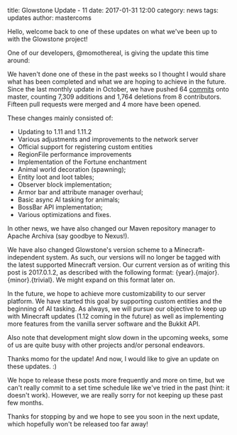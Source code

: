 title: Glowstone Update - 11
date: 2017-01-31 12:00
category: news
tags: updates
author: mastercoms

Hello, welcome back to one of these updates on what we've been up to with the Glowstone project!

One of our developers, @momothereal, is giving the update this time around:

We haven't done one of these in the past weeks so I thought I would share what has been completed and what we are hoping to achieve in the future.
Since the last monthly update in October, we have pushed 64 [commits](https://github.com/GlowstoneMC/Glowstone/compare/3f1bb341372cc19dad01f3e16c5eb921476f55f1...master) onto master, counting 7,309 additions and 1,764 deletions from 8 contributors. Fifteen pull requests were merged and 4 more have been opened.

These changes mainly consisted of:
 - Updating to 1.11 and 1.11.2
 - Various adjustments and improvements to the network server
 - Official support for registering custom entities
 - RegionFile performance improvements
 - Implementation of the Fortune enchantment
 - Animal world decoration (spawning);
 - Entity loot and loot tables;
 - Observer block implementation;
 - Armor bar and attribute manager overhaul;
 - Basic async AI tasking for animals;
 - BossBar API implementation;
 - Various optimizations and fixes.

In other news, we have also changed our Maven repository manager to Apache Archiva (say goodbye to Nexus!). 

We have also changed Glowstone's version scheme to a Minecraft-independent system. As such, our versions will no longer be tagged with the latest supported Minecraft version. Our current version as of writing this post is 2017.0.1.2, as described with the following format: {year}.{major}.{minor}.{trivial}. We might expand on this format later on.

In the future, we hope to achieve more customizability to our server platform. We have started this goal by supporting custom entities and the beginning of AI tasking. As always, we will pursue our objective to keep up with Minecraft updates (1.12 coming in the future) as well as implementing more features from the vanilla server software and the Bukkit API.

Also note that development might slow down in the upcoming weeks, some of us are quite busy with other projects and/or personal endeavors.

Thanks momo for the update! And now, I would like to give an update on these updates. :)

We hope to release these posts more frequently and more on time, but we can't really commit to a set time schedule like we've tried in the past (hint: it doesn't work). However, we are really sorry for not keeping up these past few months.

Thanks for stopping by and we hope to see you soon in the next update, which hopefully won't be released too far away!
